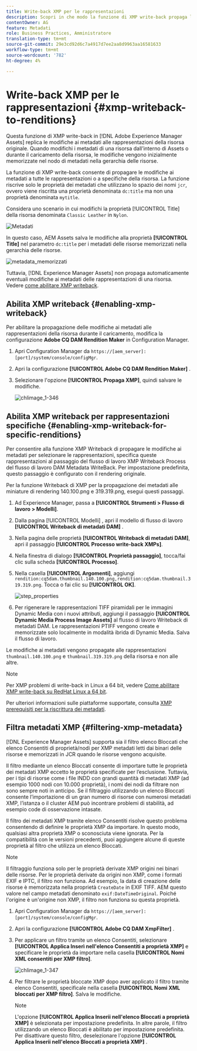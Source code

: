 ```yaml
---
title: Write-back XMP per le rappresentazioni
description: Scopri in che modo la funzione di XMP write-back propaga le modifiche ai metadati di una risorsa a tutte le rappresentazioni o a specifiche della risorsa.
contentOwner: AG
feature: Metadati
role: Business Practices, Amministratore
translation-type: tm+mt
source-git-commit: 29e3cd92d6c7a4917d7ee2aa8d9963aa16581633
workflow-type: tm+mt
source-wordcount: '782'
ht-degree: 4%

---
```



# Write-back XMP per le rappresentazioni {#xmp-writeback-to-renditions}

Questa funzione di XMP write-back in [!DNL Adobe Experience Manager Assets] replica le modifiche ai metadati alle rappresentazioni della risorsa originale. Quando modifichi i metadati di una risorsa dall’interno di Assets o durante il caricamento della risorsa, le modifiche vengono inizialmente memorizzate nel nodo di metadati nella gerarchia delle risorse.

La funzione di XMP write-back consente di propagare le modifiche ai metadati a tutte le rappresentazioni o a specifiche della risorsa. La funzione riscrive solo le proprietà dei metadati che utilizzano lo spazio dei nomi `jcr`, ovvero viene riscritta una proprietà denominata `dc:title` ma non una proprietà denominata `mytitle`.

Considera uno scenario in cui modifichi la proprietà [!UICONTROL Title] della risorsa denominata `Classic Leather` in `Nylon`.

![Metadati](assets/metadata.png)

In questo caso, AEM Assets salva le modifiche alla proprietà **[!UICONTROL Title]** nel parametro `dc:title` per i metadati delle risorse memorizzati nella gerarchia delle risorse.

![metadata_memorizzati](assets/metadata_stored.png)

Tuttavia, [!DNL Experience Manager Assets] non propaga automaticamente eventuali modifiche ai metadati delle rappresentazioni di una risorsa. Vedere [come abilitare XMP writeback](#enabling-xmp-writeback).

## Abilita XMP writeback {#enabling-xmp-writeback}

Per abilitare la propagazione delle modifiche ai metadati alle rappresentazioni della risorsa durante il caricamento, modifica la configurazione **Adobe CQ DAM Rendition Maker** in Configuration Manager.

1. Apri Configuration Manager da `https://[aem_server]:[port]/system/console/configMgr`.
1. Apri la configurazione **[!UICONTROL Adobe CQ DAM Rendition Maker]** .
1. Selezionare l&#39;opzione **[!UICONTROL Propaga XMP]**, quindi salvare le modifiche.

   ![chlimage_1-346](assets/chlimage_1-346.png)

## Abilita XMP writeback per rappresentazioni specifiche {#enabling-xmp-writeback-for-specific-renditions}

Per consentire alla funzione XMP Writeback di propagare le modifiche ai metadati per selezionare le rappresentazioni, specifica queste rappresentazioni al passaggio del flusso di lavoro XMP Writeback Process del flusso di lavoro DAM Metadata WriteBack. Per impostazione predefinita, questo passaggio è configurato con il rendering originale.

Per la funzione Writeback di XMP per la propagazione dei metadati alle miniature di rendering 140.100.png e 319.319.png, esegui questi passaggi.

1. Ad Experience Manager, passa a **[!UICONTROL Strumenti > Flusso di lavoro > Modelli]**.
1. Dalla pagina [!UICONTROL Modelli] , apri il modello di flusso di lavoro **[!UICONTROL Writeback di metadati DAM]** .
1. Nella pagina delle proprietà **[!UICONTROL Writeback di metadati DAM]**, apri il passaggio **[!UICONTROL Processo write-back XMPs]**.
1. Nella finestra di dialogo **[!UICONTROL Proprietà passaggio]**, tocca/fai clic sulla scheda **[!UICONTROL Processo]**.
1. Nella casella **[!UICONTROL Argomenti]**, aggiungi `rendition:cq5dam.thumbnail.140.100.png,rendition:cq5dam.thumbnail.319.319.png`. Tocca o fai clic su **[!UICONTROL OK]**.

   ![step_properties](assets/step_properties.png)

1. Per rigenerare le rappresentazioni TIFF piramidali per le immagini Dynamic Media con i nuovi attributi, aggiungi il passaggio **[!UICONTROL Dynamic Media Process Image Assets]** al flusso di lavoro Writeback di metadati DAM.
Le rappresentazioni PTIFF vengono create e memorizzate solo localmente in modalità ibrida di Dynamic Media. Salva il flusso di lavoro.

Le modifiche ai metadati vengono propagate alle rappresentazioni `thumbnail.140.100.png` e `thumbnail.319.319.png` della risorsa e non alle altre.

>[!NOTE]
>
>Per XMP problemi di write-back in Linux a 64 bit, vedere [Come abilitare XMP write-back su RedHat Linux a 64 bit](https://helpx.adobe.com/experience-manager/kb/enable-xmp-write-back-64-bit-redhat.html).
>
>Per ulteriori informazioni sulle piattaforme supportate, consulta [XMP prerequisiti per la riscrittura dei metadati](/help/sites-deploying/technical-requirements.md#requirements-for-aem-assets-xmp-metadata-write-back).

## Filtra metadati XMP {#filtering-xmp-metadata}

[!DNL Experience Manager Assets] supporta sia il filtro elenco Bloccati che elenco Consentiti di proprietà/nodi per XMP metadati letti dai binari delle risorse e memorizzati in JCR quando le risorse vengono acquisite.

Il filtro mediante un elenco Bloccati consente di importare tutte le proprietà dei metadati XMP eccetto le proprietà specificate per l’esclusione. Tuttavia, per i tipi di risorse come i file INDD con grandi quantità di metadati XMP (ad esempio 1000 nodi con 10.000 proprietà), i nomi dei nodi da filtrare non sono sempre noti in anticipo. Se il filtraggio utilizzando un elenco Bloccati consente l’importazione di un gran numero di risorse con numerosi metadati XMP, l’istanza o il cluster AEM può incontrare problemi di stabilità, ad esempio code di osservazione intasate.

Il filtro dei metadati XMP tramite elenco Consentiti risolve questo problema consentendo di definire le proprietà XMP da importare. In questo modo, qualsiasi altra proprietà XMP o sconosciuta viene ignorata. Per la compatibilità con le versioni precedenti, puoi aggiungere alcune di queste proprietà al filtro che utilizza un elenco Bloccati.

>[!NOTE]
>
>Il filtraggio funziona solo per le proprietà derivate XMP origini nei binari delle risorse. Per le proprietà derivate da origini non XMP, come i formati EXIF e IPTC, il filtro non funziona. Ad esempio, la data di creazione delle risorse è memorizzata nella proprietà `CreateDate` in EXIF TIFF. AEM questo valore nel campo metadati denominato `exif:DateTimeOriginal`. Poiché l&#39;origine è un&#39;origine non XMP, il filtro non funziona su questa proprietà.

1. Apri Configuration Manager da `https://[aem_server]:[port]/system/console/configMgr`.
1. Apri la configurazione **[!UICONTROL Adobe CQ DAM XmpFilter]** .
1. Per applicare un filtro tramite un elenco Consentiti, selezionare **[!UICONTROL Applica Inserì nell&#39;elenco Consentiti a proprietà XMP]** e specificare le proprietà da importare nella casella **[!UICONTROL Nomi XML consentiti per XMP filtro]**.

   ![chlimage_1-347](assets/chlimage_1-347.png)

1. Per filtrare le proprietà bloccate XMP dopo aver applicato il filtro tramite elenco Consentiti, specificale nella casella **[!UICONTROL Nomi XML bloccati per XMP filtro]**. Salva le modifiche.

   >[!NOTE]
   >
   >L&#39;opzione **[!UICONTROL Applica Inserii nell&#39;elenco Bloccati a proprietà XMP]** è selezionata per impostazione predefinita. In altre parole, il filtro utilizzando un elenco Bloccati è abilitato per impostazione predefinita. Per disattivare questo filtro, deselezionare l&#39;opzione **[!UICONTROL Applica Inserii nell&#39;elenco Bloccati a proprietà XMP]** .
